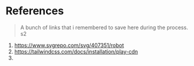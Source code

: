 # References

> A bunch of links that i remembered to save here during the process. s2

1. https://www.svgrepo.com/svg/407351/robot
2. https://tailwindcss.com/docs/installation/play-cdn
3. 